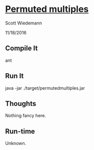 # [Permuted multiples](http://projecteuler.net/problem=52)
Scott Wiedemann

11/18/2016

## Compile It
ant


## Run It
java -jar ./target/permutedmultiples.jar

## Thoughts
Nothing fancy here.

## Run-time
Unknown.
